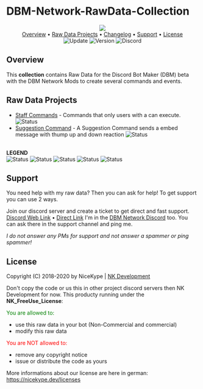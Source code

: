 # DBM-Network-RawData-Collection
<p align="center">
  <img src="https://img.shields.io/badge/%20DBM Network Raw Data Collection%20-8c0808.svg?style=for-the-badge"><br>
  <a href="https://github.com/NiceKype/nicebot/tree/master#overview">Overview</a> •
  <a href="https://github.com/NiceKype/nicebot/tree/master#raw-data-projects">Raw Data Projects</a> •
  <a href="https://github.com/NiceKype/nicebot/blob/master/CHANGELOG.md">Changelog</a> •
  <a href="https://github.com/NiceKype/nicebot/tree/master#raw-data-projects">Support</a> •
  <a href="https://github.com/NiceKype/nicebot/tree/master#license">License</a><br>
  <img src="https://img.shields.io/badge/Last%20Update-12.04.2020-272727.svg" alt="Update">
  <img src="https://img.shields.io/badge/Version-1.0.1-blue.svg" alt="Version">
  <img src="https://discordapp.com/api/guilds/599013820513648640/widget.png" alt="Discord" href="https://nicekype.dev/discord">
</p>

## Overview
This **collection** contains Raw Data for the Discord Bot Maker (DBM) beta with the DBM Network Mods to create several commands and events.

## Raw Data Projects
- [Staff Commands](/Admin%20Commands) - Commands that only users with a  can execute. <img src="https://img.shields.io/badge/Status-WIP-ed6f00.svg" alt="Status">
- [Suggestion Command](/Suggestion%20Command) - A Suggestion Command sends a embed message with thump up and down reaction <img src="https://img.shields.io/badge/Status-In Planing-blue.svg" alt="Status">

<br>**LEGEND**<br>
<img src="https://img.shields.io/badge/Status-Ready-43cc11.svg" alt="Status">
<img src="https://img.shields.io/badge/Status-WIP-ed6f00.svg" alt="Status">
<img src="https://img.shields.io/badge/Status-In Planing-blue.svg" alt="Status">
<img src="https://img.shields.io/badge/Status-Buggy-ab1cb8.svg" alt="Status">
<img src="https://img.shields.io/badge/Status-Canceled-ff0000.svg" alt="Status">

## Support

You need help with my raw data? Then you can ask for help!
To get support you can use 2 ways.

Join our discord server and create a ticket to get direct and fast support.
[Discord Web Link](https://nicekype.dev/discord) • [Direct Link](https://discord.gg/yMhThb7)
I'm in the [DBM Network Discord](https://discord.gg/3QxkZPK) too. You can ask there in the support channel and ping me.

*I do not answer any PMs for support and not answer a spammer or ping spammer!*

## License

Copyright (C) 2018-2020 by NiceKype | [NK Development](https://nicekype.dev)

Don't copy the code or us this in other project discord servers then NK Development for now.
This producty running under the **NK_FreeUse_License**:

<span style="color:green;">You are allowed to:</span>
- use this raw data in your bot (Non-Commercial and commercial)
- modify this raw data

<a style="color:red;">You are NOT allowed to:</a>

- remove any copyright notice
- issue or distribute the code as yours

More informations about our license are here in german: https://nicekype.dev/licenses
